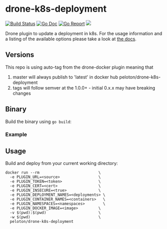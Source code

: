 # drone-k8s-deployment

[![Build Status](https://drone.pelo.tech/api/badges/josmo/drone-k8s-deployment/status.svg)](https://drone.pelo.tech/josmo/drone-k8s-deployment)
[![Go Doc](https://godoc.org/github.com/josmo/drone-k8s-deployment?status.svg)](http://godoc.org/github.com/josmo/drone-k8s-deployment)
[![Go Report](https://goreportcard.com/badge/github.com/josmo/drone-k8s-deployment)](https://goreportcard.com/report/github.com/josmo/drone-k8s-deployment)
[![](https://images.microbadger.com/badges/image/peloton/drone-k8s-deployment.svg)](https://microbadger.com/images/peloton/drone-k8s-deployment "Get your own image badge on microbadger.com")

Drone plugin to update a deployment in k8s. For the usage information and a listing of the available options please take a look at [the docs](DOCS.md).

## Versions

This repo is using auto-tag from the drone-docker plugin meaning that
1. master will always publish to 'latest' in docker hub peloton/drone-k8s-deployment
2. tags will follow semver at the 1.0.0+ - initial 0.x.x may have breaking changes

## Binary

Build the binary using `go build`:


### Example

## Usage

Build and deploy from your current working directory:

```
docker run --rm                          \
  -e PLUGIN_URL=<source>                 \
  -e PLUGIN_TOKEN=<token>                \
  -e PLUGIN_CERT=<cert>                  \
  -e PLUGIN_INSECURE=<true>              \
  -e PLUGIN_DEPLOYMENT_NAMES=<deployments> \
  -e PLUGIN_CONTAINER_NAMES=<containers>   \
  -e PLUGIN_NAMESPACES=<namespaces>        \ 
  -e PLUGIN_DOCKER_IMAGE=<image>         \
  -v $(pwd):$(pwd)                       \
  -w $(pwd)                              \
  peloton/drone-k8s-deployment 
```
